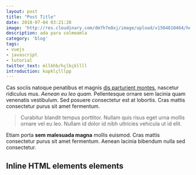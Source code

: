 ```yaml
---
layout: post
title: "Post Title"
date: 2018-07-04 03:21:28
image: 'http://res.cloudinary.com/dm7h7e8xj/image/upload/v1504810464/hello-world-vue_ibatoy.jpg'
description: ada para colmeamla
category: 'blog'
tags:
- vuejs
- javascript
- tutorial
twitter_text: mllkhb/hçlkçkllll
introduction: kopklçlllpp
---
```

Cas sociis natoque penatibus et magnis <a href="#">dis parturient montes</a>, nascetur ridiculus mus. *Aenean eu leo quam.* Pellentesque ornare sem lacinia quam venenatis vestibulum. Sed posuere consectetur est at lobortis. Cras mattis consectetur purus sit amet fermentum.

> Curabitur blandit tempus porttitor. Nullam quis risus eget urna mollis ornare vel eu leo. Nullam id dolor id nibh ultricies vehicula ut id elit.

Etiam porta **sem malesuada magna** mollis euismod. Cras mattis consectetur purus sit amet fermentum. Aenean lacinia bibendum nulla sed consectetur.

## Inline HTML elements elements 